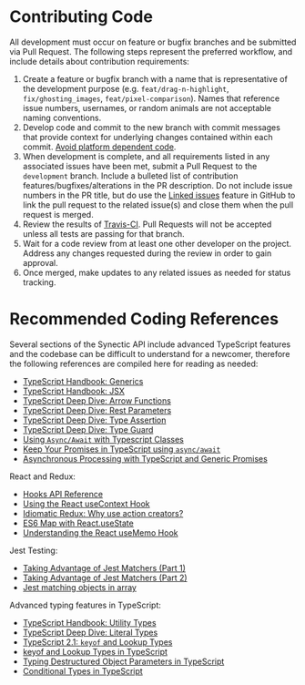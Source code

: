 # Contributing Code
All development must occur on feature or bugfix branches and be submitted via Pull Request. The following steps represent the preferred workflow, and include details about contribution requirements:
1. Create a feature or bugfix branch with a name that is representative of the development purpose (e.g. `feat/drag-n-highlight`, `fix/ghosting_images`, `feat/pixel-comparison`). Names that reference issue numbers, usernames, or random animals are not acceptable naming conventions.
2. Develop code and commit to the new branch with commit messages that provide context for underlying changes contained within each commit. [Avoid platform dependent code](http://flight-manual.atom.io/hacking-atom/sections/cross-platform-compatibility/).
3. When development is complete, and all requirements listed in any associated issues have been met, submit a Pull Request to the `development` branch. Include a bulleted list of contribution features/bugfixes/alterations in the PR description. Do not include issue numbers in the PR title, but do use the [Linked issues](https://help.github.com/en/github/managing-your-work-on-github/linking-a-pull-request-to-an-issue) feature in GitHub to link the pull request to the related issue(s) and close them when the pull request is merged.
4. Review the results of [Travis-CI](https://travis-ci.org/EPICLab/synectic). Pull Requests will not be accepted unless all tests are passing for that branch.
5. Wait for a code review from at least one other developer on the project. Address any changes requested during the review in order to gain approval.
6. Once merged, make updates to any related issues as needed for status tracking.

# Recommended Coding References
Several sections of the Synectic API include advanced TypeScript features and the codebase can be difficult to understand for a newcomer, therefore the following references are compiled here for reading as needed:
* [TypeScript Handbook: Generics](https://www.typescriptlang.org/docs/handbook/generics.html)
* [TypeScript Handbook: JSX](https://www.typescriptlang.org/docs/handbook/jsx.html)
* [TypeScript Deep Dive: Arrow Functions](https://basarat.gitbook.io/typescript/future-javascript/arrow-functions)
* [TypeScript Deep Dive: Rest Parameters](https://basarat.gitbook.io/typescript/future-javascript/rest-parameters)
* [TypeScript Deep Dive: Type Assertion](https://basarat.gitbook.io/typescript/type-system/type-assertion)
* [TypeScript Deep Dive: Type Guard](https://basarat.gitbook.io/typescript/type-system/typeguard)
* [Using `Async/Await` with Typescript Classes](http://ivanbatic.com/using-async-await-typescript-classes/)
* [Keep Your Promises in TypeScript using `async/await`](https://blog.bitsrc.io/keep-your-promises-in-typescript-using-async-await-7bdc57041308)
* [Asynchronous Processing with TypeScript and Generic Promises](https://visualstudiomagazine.com/articles/2015/03/01/asynchronous-processing.aspx)

React and Redux:
* [Hooks API Reference](https://reactjs.org/docs/hooks-reference.html)
* [Using the React useContext Hook](https://medium.com/digio-australia/using-the-react-usecontext-hook-9f55461c4eae)
* [Idiomatic Redux: Why use action creators?](https://blog.isquaredsoftware.com/2016/10/idiomatic-redux-why-use-action-creators/)
* [ES6 Map with React.useState](https://medium.com/@jalalazimi/es6-map-with-react-usestate-9175cd7b409b)
* [Understanding the React useMemo Hook](https://www.digitalocean.com/community/tutorials/react-usememo)

Jest Testing:
* [Taking Advantage of Jest Matchers (Part 1)](https://benmccormick.org/2017/08/15/jest-matchers-1/)
* [Taking Advantage of Jest Matchers (Part 2)](https://benmccormick.org/2017/09/04/jest-matchers-2/)
* [Jest matching objects in array](https://medium.com/@andrei.pfeiffer/jest-matching-objects-in-array-50fe2f4d6b98)

Advanced typing features in TypeScript:
* [TypeScript Handbook: Utility Types](https://www.typescriptlang.org/docs/handbook/utility-types.html)
* [TypeScript Deep Dive: Literal Types](https://basarat.gitbook.io/typescript/type-system/literal-types)
* [TypeScript 2.1: `keyof` and Lookup Types](https://mariusschulz.com/blog/typescript-2-1-keyof-and-lookup-types)
* [keyof and Lookup Types in TypeScript](https://mariusschulz.com/blog/keyof-and-lookup-types-in-typescript)
* [Typing Destructured Object Parameters in TypeScript](https://mariusschulz.com/blog/typing-destructured-object-parameters-in-typescript)
* [Conditional Types in TypeScript](https://mariusschulz.com/blog/conditional-types-in-typescript)